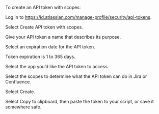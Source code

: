 To create an API token with scopes:

Log in to https://id.atlassian.com/manage-profile/security/api-tokens.

Select Create API token with scopes.

Give your API token a name that describes its purpose.

Select an expiration date for the API token.

Token expiration is 1 to 365 days.

Select the app you’d like the API token to access.

Select the scopes to determine what the API token can do in Jira or Confluence.

Select Create.

Select Copy to clipboard, then paste the token to your script, or save it somewhere safe.